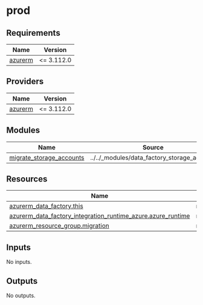 # prod

<!-- BEGIN_TF_DOCS -->
## Requirements

| Name | Version |
|------|---------|
| <a name="requirement_azurerm"></a> [azurerm](#requirement\_azurerm) | <= 3.112.0 |

## Providers

| Name | Version |
|------|---------|
| <a name="provider_azurerm"></a> [azurerm](#provider\_azurerm) | <= 3.112.0 |

## Modules

| Name | Source | Version |
|------|--------|---------|
| <a name="module_migrate_storage_accounts"></a> [migrate\_storage\_accounts](#module\_migrate\_storage\_accounts) | ../../_modules/data_factory_storage_account | n/a |

## Resources

| Name | Type |
|------|------|
| [azurerm_data_factory.this](https://registry.terraform.io/providers/hashicorp/azurerm/latest/docs/resources/data_factory) | resource |
| [azurerm_data_factory_integration_runtime_azure.azure_runtime](https://registry.terraform.io/providers/hashicorp/azurerm/latest/docs/resources/data_factory_integration_runtime_azure) | resource |
| [azurerm_resource_group.migration](https://registry.terraform.io/providers/hashicorp/azurerm/latest/docs/resources/resource_group) | resource |

## Inputs

No inputs.

## Outputs

No outputs.
<!-- END_TF_DOCS -->
